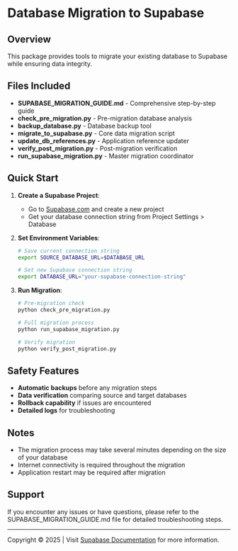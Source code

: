 # Database Migration to Supabase

## Overview

This package provides tools to migrate your existing database to Supabase while ensuring data integrity.

## Files Included

- **SUPABASE_MIGRATION_GUIDE.md** - Comprehensive step-by-step guide
- **check_pre_migration.py** - Pre-migration database analysis
- **backup_database.py** - Database backup tool
- **migrate_to_supabase.py** - Core data migration script
- **update_db_references.py** - Application reference updater
- **verify_post_migration.py** - Post-migration verification
- **run_supabase_migration.py** - Master migration coordinator

## Quick Start

1. **Create a Supabase Project**:
   - Go to [Supabase.com](https://supabase.com/) and create a new project
   - Get your database connection string from Project Settings > Database

2. **Set Environment Variables**:
   ```bash
   # Save current connection string
   export SOURCE_DATABASE_URL=$DATABASE_URL
   
   # Set new Supabase connection string
   export DATABASE_URL="your-supabase-connection-string"
   ```

3. **Run Migration**:
   ```bash
   # Pre-migration check
   python check_pre_migration.py
   
   # Full migration process
   python run_supabase_migration.py
   
   # Verify migration
   python verify_post_migration.py
   ```

## Safety Features

- **Automatic backups** before any migration steps
- **Data verification** comparing source and target databases
- **Rollback capability** if issues are encountered
- **Detailed logs** for troubleshooting

## Notes

- The migration process may take several minutes depending on the size of your database
- Internet connectivity is required throughout the migration
- Application restart may be required after migration

## Support

If you encounter any issues or have questions, please refer to the SUPABASE_MIGRATION_GUIDE.md file for detailed troubleshooting steps.

---

Copyright © 2025 | Visit [Supabase Documentation](https://supabase.com/docs) for more information.